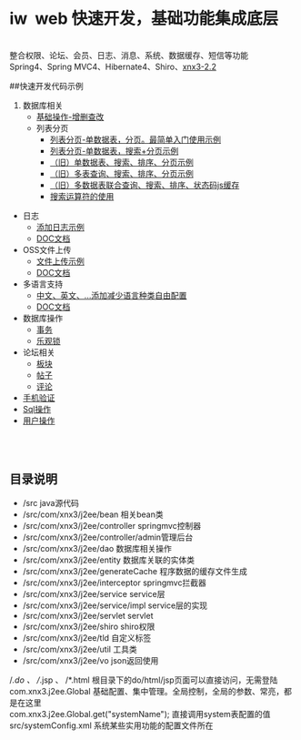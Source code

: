 # iw &nbsp;web 快速开发，基础功能集成底层
<br/>
整合权限、论坛、会员、日志、消息、系统、数据缓存、短信等功能
<br/>Spring4、Spring MVC4、Hibernate4、Shiro、<a href="http://github.com/xnx3/xnx3" target="_black">xnx3-2.2</a>


##快速开发代码示例
1. 数据库相关
	* [基础操作-增删查改](https://note.youdao.com/share/?id=a08498b2895e44596c4fceba411dacef#/)
	* 列表分页
		* [列表分页-单数据表，分页。最简单入门使用示例](https://note.youdao.com/share/?id=15bfd8227255a868dae007234e27fb0a#/)
		* [列表分页-单数据表，搜索+分页示例](https://note.youdao.com/share/?id=ae27f6356b9ec6b52f50972e44523c63#/)
		* [（旧）单数据表、搜索、排序、分页示例](http://www.xnx3.com/software/iw/20160524/944.html)
		* [（旧）多表查询、搜索、排序、分页示例](http://www.xnx3.com/software/iw/20160527/949.html)
		* [（旧）多数据表联合查询、搜索、排序、状态码js缓存](http://www.xnx3.com/software/iw/20160527/950.html)
		* [搜索运算符的使用](https://note.youdao.com/share/?id=3ccef2de6a5cda01f95f832b02e356d0#/)
* 日志
	* [添加日志示例](http://www.xnx3.com/software/iw/20160527/951.html)
	* [DOC文档](http://www.xnx3.com/software/iw/doc/com/xnx3/j2ee/service/LogService.html)
* OSS文件上传
	* [文件上传示例](http://www.xnx3.com/software/iw/20160601/952.html)
	* [DOC文档](http://www.xnx3.com/software/iw/doc/com/xnx3/j2ee/service/OSSService.html)
* 多语言支持
	* [中文、英文、...添加减少语言种类自由配置](http://www.xnx3.com/software/iw/20160623/953.html)
	* [DOC文档](http://www.xnx3.com/software/iw/doc/com/xnx3/j2ee/service/LanguageService.html)
* 数据库操作
	* [事务](http://www.xnx3.com/software/iw/20160628/954.html)
	* [乐观锁](http://www.xnx3.com/software/iw/20160628/955.html)
* 论坛相关
	* [板块](http://www.xnx3.com/software/iw/doc/com/xnx3/j2ee/service/PostClassService.html)
	* [帖子](http://www.xnx3.com/software/iw/doc/com/xnx3/j2ee/service/PostService.html)
	* [评论](http://www.xnx3.com/software/iw/doc/com/xnx3/j2ee/service/PostCommentService.html)
* [手机验证](http://www.xnx3.com/software/iw/doc/com/xnx3/j2ee/service/SmsLogService.html)
* [Sql操作](http://www.xnx3.com/software/iw/doc/com/xnx3/j2ee/service/SqlService.html)	
* [用户操作](http://www.xnx3.com/software/iw/doc/com/xnx3/j2ee/service/UserService.html)


<br/>
<br/>

## 目录说明
* /src								java源代码<br/>
* /src/com/xnx3/j2ee/bean			相关bean类<br/>
* /src/com/xnx3/j2ee/controller		springmvc控制器<br/>
* /src/com/xnx3/j2ee/controller/admin管理后台<br/>
* /src/com/xnx3/j2ee/dao			数据库相关操作<br/>
* /src/com/xnx3/j2ee/entity			数据库关联的实体类<br/>
* /src/com/xnx3/j2ee/generateCache	程序数据的缓存文件生成<br/>
* /src/com/xnx3/j2ee/interceptor		springmvc拦截器<br/>
* /src/com/xnx3/j2ee/service			service层<br/>
* /src/com/xnx3/j2ee/service/impl		service层的实现<br/>
* /src/com/xnx3/j2ee/servlet			servlet<br/>
* /src/com/xnx3/j2ee/shiro			shiro权限<br/>
* /src/com/xnx3/j2ee/tld				自定义标签<br/>
* /src/com/xnx3/j2ee/util			工具类<br/>
* /src/com/xnx3/j2ee/vo				json返回使用<br/>

/*.do 、 /*.jsp 、 /*.html  根目录下的do/html/jsp页面可以直接访问，无需登陆<br/>
com.xnx3.j2ee.Global						基础配置、集中管理。全局控制，全局的参数、常亮，都是在这里<br/>
com.xnx3.j2ee.Global.get("systemName");	直接调用system表配置的值<br/>
src/systemConfig.xml						系统某些实用功能的配置文件所在<br/>
<br/>


